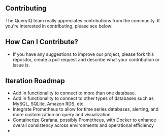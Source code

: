 ## Contributing

The QueryIQ team really appreciates contributions from the community. If you're interested in contributing, please see below: 

## How Can I Contribute?
- If you have any suggestions to improve our project, please fork this repositor, create a pull request and describe what your contribution or issue is. 


## Iteration Roadmap

- Add in functionality to connect to more than one database.
- Add in functionality to connect to other types of databases such as MySQL, SQLite, Amazon RDS, etc.
- Integrate Prometheus to allow for time series databases, alerting, and more customization on query and visualization
- Containerize Grafana, possibly Prometheus, with Docker to enhance overall consistency across environments and operational efficiency 
- 



